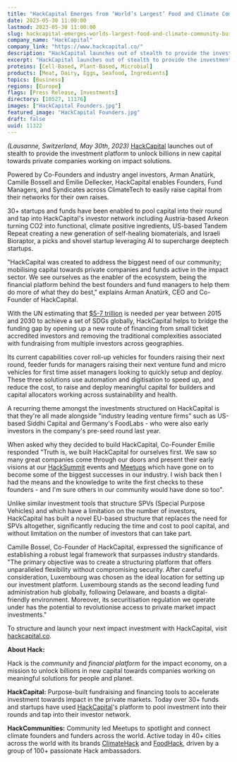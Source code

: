 ```yaml
---
title: "HackCapital Emerges from ‘World’s Largest’ Food and Climate Community to Build Platform for Sustainable Finance"
date: 2023-05-30 11:00:00
lastmod: 2023-05-30 11:00:00
slug: hackcapital-emerges-worlds-largest-food-and-climate-community-build-platform-sustainable
company_name: "HackCapital"
company_link: "https://www.hackcapital.co/"
description: "HackCapital launches out of stealth to provide the investment platform to unlock billions in new capital towards private companies working on impact solutions."
excerpt: "HackCapital launches out of stealth to provide the investment platform to unlock billions in new capital towards private companies working on impact solutions."
proteins: [Cell-Based, Plant-Based, Microbial]
products: [Meat, Dairy, Eggs, Seafood, Ingredients]
topics: [Business]
regions: [Europe]
flags: [Press Release, Investments]
directory: [10527, 11176]
images: ["HackCapital Founders.jpg"]
featured_image: "HackCapital Founders.jpg"
draft: false
uuid: 11322
---
```

*(Lausanne, Switzerland, May 30th, 2023)*
[HackCapital](https://www.hackcapital.co) launches out of stealth to
provide the investment platform to unlock billions in new capital
towards private companies working on impact solutions.

Powered by Co-Founders and industry angel investors, Arman Anatürk,
Camille Bossell and Emilie Dellecker, HackCapital enables Founders, Fund
Managers, and Syndicates across ClimateTech to easily raise capital from
their networks for their own raises.

30+ startups and funds have been enabled to pool capital into their
round and tap into HackCapital's investor network including
Austria-based Arkeon turning CO2 into functional, climate positive
ingredients, US-based Tandem Repeat creating a new generation of
self-healing biomaterials, and Israeli Bioraptor, a picks and shovel
startup leveraging AI to supercharge deeptech startups.

"HackCapital was created to address the biggest need of our community;
mobilising capital towards private companies and funds active in the
impact sector. We see ourselves as the enabler of the ecosystem, being
the financial platform behind the best founders and fund managers to
help them do more of what they do best," explains Arman Anatürk, CEO and
Co-Founder of HackCapital.

With the UN estimating that [\$5-7
trillion](https://www.unepfi.org/positive-impact-2/#:~:text=An%20estimated%20%245%2D7%20trillion,address%20the%20SDGs%20financing%20gap.)
is needed per year between 2015 and 2030 to achieve a set of SDGs
globally, HackCapital helps to bridge the funding gap by opening up a
new route of financing from small ticket accredited investors and
removing the traditional complexities associated with fundraising from
multiple investors across geographies.

Its current capabilities cover roll-up vehicles for founders raising
their next round, feeder funds for managers raising their next venture
fund and micro vehicles for first time asset managers looking to quickly
setup and deploy. These three solutions use automation and digitisation
to speed up, and reduce the cost, to raise and deploy meaningful capital
for builders and capital allocators working across sustainability and
health.

A recurring theme amongst the investments structured on HackCapital is
that they're all made alongside "industry leading venture firms" such as
US-based Siddhi Capital and Germany's FoodLabs - who were also early
investors in the company's pre-seed round last year.

When asked why they decided to build HackCapital, Co-Founder Emilie
responded "Truth is, we built HackCapital for ourselves first. We saw so
many great companies come through our doors and present their early
visions at our [HackSummit](https://www.hacksummit.co) events and
[Meetups](https://foodhack.global/events/meetups) which have gone on to
become some of the biggest successes in our industry. I wish back then I
had the means and the knowledge to write the first checks to these
founders - and I'm sure others in our community would have done so too".

Unlike similar investment tools that structure SPVs (Special Purpose
Vehicles) and which have a limitation on the number of investors,
HackCapital has built a novel EU-based structure that replaces the need
for SPVs altogether, significantly reducing the time and cost to pool
capital, and without limitation on the number of investors that can take
part.

Camille Bossel, Co-Founder of HackCapital, expressed the significance of
establishing a robust legal framework that surpasses industry standards.
"The primary objective was to create a structuring platform that offers
unparalleled flexibility without compromising security. After careful
consideration, Luxembourg was chosen as the ideal location for setting
up our investment platform. Luxembourg stands as the second leading fund
administration hub globally, following Delaware, and boasts a
digital-friendly environment. Moreover, its securitisation regulation we
operate under has the potential to revolutionise access to private
market impact investments."

To structure and launch your next impact investment with HackCapital,
visit [hackcapital.co](https://www.hackcapital.co).

**About Hack:**

Hack is the *community* and *financial platform* for the impact economy,
on a mission to unlock billions in new capital towards companies working
on meaningful solutions for people and planet.

**HackCapital:** Purpose-built fundraising and financing tools to
accelerate investment towards impact in the private markets. Today over
30+ funds and startups have used
[HackCapital](https://www.hackcapital.co)'s platform to pool investment
into their rounds and tap into their investor network.

**HackCommunities:** Community led Meetups to spotlight and connect
climate founders and funders across the world. Active today in 40+
cities across the world with its brands
[ClimateHack](https://climate-hack.beehiiv.com/) and
[FoodHack](https://foodhack.global/), driven by a group of 100+
passionate Hack ambassadors.
